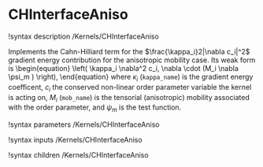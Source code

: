 # CHInterfaceAniso

!syntax description /Kernels/CHInterfaceAniso

Implements the Cahn-Hilliard term for the $\frac{\kappa_i}2|\nabla c_i|^2$ gradient
energy contribution for the anisotropic mobility case. Its weak form is
\begin{equation}
\left( \kappa_i \nabla^2 c_i, \nabla \cdot (M_i \nabla \psi_m ) \right),
\end{equation}
where $\kappa_i$ (`kappa_name`) is the gradient energy coefficent, $c_i$ the conserved
non-linear order parameter variable the kernel is acting on, $M_i$ (`mob_name`) is
the tensorial (anisotropic) mobility associated with the order parameter, and $\psi_m$
is the test function.

!syntax parameters /Kernels/CHInterfaceAniso

!syntax inputs /Kernels/CHInterfaceAniso

!syntax children /Kernels/CHInterfaceAniso
